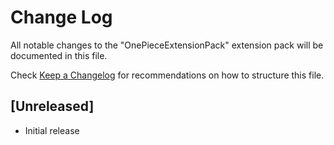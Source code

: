 # Change Log

All notable changes to the "OnePieceExtensionPack" extension pack will be documented in this file.

Check [Keep a Changelog](http://keepachangelog.com/) for recommendations on how to structure this file.

## [Unreleased]

- Initial release
